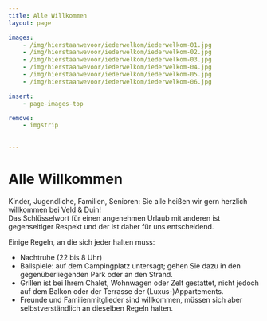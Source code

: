 ```yaml
---
title: Alle Willkommen
layout: page

images:
    - /img/hierstaanwevoor/iederwelkom/iederwelkom-01.jpg
    - /img/hierstaanwevoor/iederwelkom/iederwelkom-02.jpg
    - /img/hierstaanwevoor/iederwelkom/iederwelkom-03.jpg
    - /img/hierstaanwevoor/iederwelkom/iederwelkom-04.jpg
    - /img/hierstaanwevoor/iederwelkom/iederwelkom-05.jpg
    - /img/hierstaanwevoor/iederwelkom/iederwelkom-06.jpg

insert:
    - page-images-top

remove:
    - imgstrip
    

---
```


# Alle Willkommen

Kinder, Jugendliche, Familien, Senioren: Sie alle heißen wir gern herzlich willkommen bei Veld & Duin!<br>
Das Schlüsselwort für einen angenehmen Urlaub mit anderen ist gegenseitiger Respekt und der ist daher für uns entscheidend.

Einige Regeln, an die sich jeder halten muss:

- Nachtruhe (22 bis 8 Uhr)
- Ballspiele: auf dem Campingplatz untersagt; gehen Sie dazu in den gegenüberliegenden Park oder an den Strand.
- Grillen ist bei Ihrem Chalet, Wohnwagen oder Zelt gestattet, nicht jedoch auf dem Balkon oder der Terrasse der (Luxus-)Appartements. 
- Freunde und Familienmitglieder sind willkommen, müssen sich aber selbstverständlich an dieselben Regeln halten.

